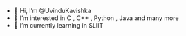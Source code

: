 - 👋 Hi, I’m @UvinduKavishka
- 👀 I’m interested in C , C++ , Python , Java and many more
- 🌱 I’m currently learning in SLIIT 


<!---
it21370182/it21370182 is a ✨ special ✨ repository because its `README.md` (this file) appears on your GitHub profile.
You can click the Preview link to take a look at your changes.
--->
